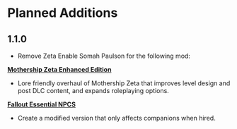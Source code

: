 # Planned Additions

## 1.1.0
- Remove Zeta Enable Somah Paulson for the following mod:

**[Mothership Zeta Enhanced Edition](https://www.nexusmods.com/fallout3/mods/26001)**

- Lore friendly overhaul of Mothership Zeta that improves level design and post DLC content, and expands roleplaying options.

**[Fallout Essential NPCS](https://www.nexusmods.com/fallout3/mods/22629/)**

- Create a modified version that only affects companions when hired.
